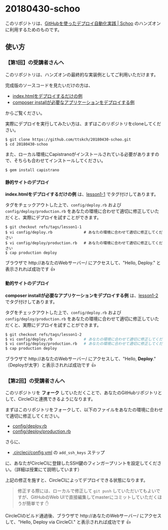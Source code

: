 # 20180430-schoo

このリポジトリは、[GitHubを使ったデプロイ自動化実践 | Schoo](https://schoo.jp/class/5029) のハンズオンに利用するためのものです。

## 使い方

### 【第1回】の受講者さんへ

このリポジトリは、ハンズオンの最終的な実装例としてご利用いただけます。

完成版のソースコードを見たいだけの方は、

* [index.htmlをデプロイするだけの例](https://github.com/ttskch/20180430-schoo/tree/lesson1-1)
* [composer installが必要なアプリケーションをデプロイする例](https://github.com/ttskch/20180430-schoo/tree/lesson1-2)

からご覧ください。

実際にデプロイを実行してみたい方は、まずはこのリポジトリをcloneしてください。

```bash
$ git clone https://github.com/ttskch/20180430-schoo.git
$ cd 20180430-schoo
```

また、ローカル環境にCapistranoがインストールされている必要がありますので、そちらも合わせてインストールしてください。

```bash
$ gem install capistrano
```

#### 静的サイトのデプロイ

**index.htmlをデプロイするだけの例** は、[lesson1-1](https://github.com/ttskch/20180430-schoo/tree/lesson1-1) でタグ付けしてあります。

タグをチェックアウトした上で、`config/deploy.rb` および `config/deploy/production.rb` をあなたの環境に合わせて適切に修正していただくと、実際にデプロイを試すことができます。

```
$ git checkout refs/tags/lesson1-1
$ vi config/deploy.rb              # あなたの環境に合わせて適切に修正してください
$ vi config/deploy/production.rb   # あなたの環境に合わせて適切に修正してください
$ cap production deploy
```

ブラウザで http://あなたのWebサーバー/ にアクセスして、"Hello, Deploy." と表示されれば成功です :+1:

#### 動的サイトのデプロイ

**composer installが必要なアプリケーションをデプロイする例** は、[lesson1-2](https://github.com/ttskch/20180430-schoo/tree/lesson1-2) でタグ付けしてあります。

タグをチェックアウトした上で、`config/deploy.rb` および `config/deploy/production.rb` をあなたの環境に合わせて適切に修正していただくと、実際にデプロイを試すことができます。

```bash
$ git checkout refs/tags/lesson1-2
$ vi config/deploy.rb              # あなたの環境に合わせて適切に修正してください
$ vi config/deploy/production.rb   # あなたの環境に合わせて適切に修正してください
$ cap production deploy
```

ブラウザで http://あなたのWebサーバー/ にアクセスして、"Hello, **Deploy**." （Deployが太字）と表示されれば成功です :+1:

### 【第2回】の受講者さんへ

このリポジトリを **フォーク** していただくことで、あなたのGitHubリポジトリとして、CircleCIと連携できるようになります。

まずはこのリポジトリをフォークして、以下のファイルをあなたの環境に合わせて適切に修正してください。

* [config/deploy.rb](config/deploy.rb)
* [config/deploy/production.rb](config/deploy/production.rb)

さらに、

* [.circleci/config.yml](.circleci/config.yml) の `add_ssh_keys` ステップ

に、あなたがCircleCIに登録したSSH鍵のフィンガープリントを設定してください。（詳細は授業にて説明しています）

上記の修正を施すと、CircleCIによってデプロイできる状態になります。

> 修正する際には、ローカルで修正して `git push` していただいてもよいですが、GitHubのWeb UIで直接編集してmasterにコミットしていただくほうが簡単です :hand:

CircleCIのビルド通過後、ブラウザで http://あなたのWebサーバー/ にアクセスして、"Hello, Deploy via CircleCI." と表示されれば成功です :+1:
